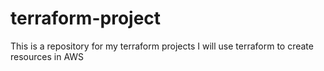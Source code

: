 # terraform-project
This is a repository for my terraform projects
I will use terraform to create resources in AWS